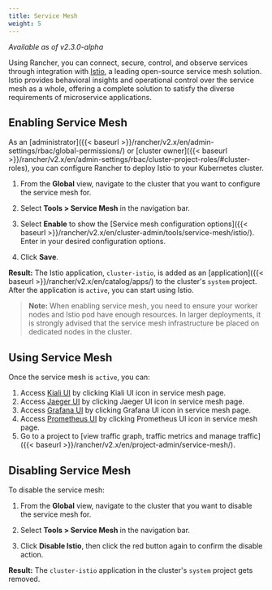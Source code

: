 ```yaml
---
title: Service Mesh
weight: 5
---
```


_Available as of v2.3.0-alpha_

Using Rancher, you can connect, secure, control, and observe services through integration with [Istio](https://istio.io/), a leading open-source service mesh solution. Istio provides behavioral insights and operational control over the service mesh as a whole, offering a complete solution to satisfy the diverse requirements of microservice applications.

## Enabling Service Mesh

As an [administrator]({{< baseurl >}}/rancher/v2.x/en/admin-settings/rbac/global-permissions/) or [cluster owner]({{< baseurl >}}/rancher/v2.x/en/admin-settings/rbac/cluster-project-roles/#cluster-roles), you can configure Rancher to deploy Istio to your Kubernetes cluster.

1. From the **Global** view, navigate to the cluster that you want to configure the service mesh for.

1. Select **Tools > Service Mesh** in the navigation bar.

1. Select **Enable** to show the [Service mesh configuration options]({{< baseurl >}}/rancher/v2.x/en/cluster-admin/tools/service-mesh/istio/). Enter in your desired configuration options.

1. Click **Save**.

**Result:** The Istio application, `cluster-istio`, is added as an [application]({{< baseurl >}}/rancher/v2.x/en/catalog/apps/) to the cluster's `system` project.  After the application is `active`, you can start using Istio.

> **Note:** When enabling service mesh, you need to ensure your worker nodes and Istio pod have enough resources. In larger deployments, it is strongly advised that the service mesh infrastructure be placed on dedicated nodes in the cluster.

## Using Service Mesh

Once the service mesh is `active`, you can:

1. Access [Kiali UI](https://www.kiali.io/) by clicking Kiali UI icon in service mesh page.
1. Access [Jaeger UI](https://www.jaegertracing.io/) by clicking Jaeger UI icon in service mesh page.
1. Access [Grafana UI](https://grafana.com/) by clicking Grafana UI icon in service mesh page.
1. Access [Prometheus UI](https://prometheus.io/) by clicking Prometheus UI icon in service mesh page.
1. Go to a project to [view traffic graph, traffic metrics and manage traffic]({{< baseurl >}}/rancher/v2.x/en/project-admin/service-mesh/).

## Disabling Service Mesh

To disable the service mesh:

1. From the **Global** view, navigate to the cluster that you want to disable the service mesh for.

1. Select **Tools > Service Mesh** in the navigation bar.

1. Click **Disable Istio**, then click the red button again to confirm the disable action.

**Result:** The `cluster-istio` application in the cluster's `system` project gets removed.
